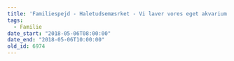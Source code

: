 ```yaml
---
title: 'Familiespejd - Haletudsemæsrket - Vi laver vores eget akvarium i pap'
tags:
  - Familie
date_start: "2018-05-06T08:00:00"
date_end: "2018-05-06T10:00:00"
old_id: 6974
---
```

